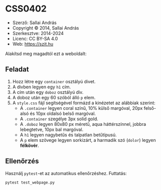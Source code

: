 # CSS0402

* Szerző: Sallai András
* Copyright © 2014, Sallai András
* Szerkesztve: 2014-2024
* Licenc: CC BY-SA 4.0
* Web: https://szit.hu

Alakítsd meg magadtól ezt a weboldalt:

## Feladat

1. Hozz létre egy `container` osztályú divet.
2. A divben legyen egy `h1` cím.
3. A cím után egy `doboz` osztályú div.
4. A doboz után egy 60 szóból álló `p` elem.
5. A `style.css` fájl segítségével formázd a kinézetet az alábbiak szerint:
   - A `.container` legyen coral színű, 10% külső margóval, 20px felső-alsó és 10px oldalsó belső margóval.
   - A `.container` szegélye 3px solid gold.
   - A `.doboz` legyen 80x80 px méretű, aqua háttérszínnel, jobbra lebegtetve, 10px bal margóval.
   - A `h1` legyen nagybetűs és talpatlan betűtípusú.
   - A `p` elem szövege legyen sorkizárt, a harmadik szó (`dolor`) legyen **félkövér**.

## Ellenőrzés
Használj `pytest`-et az automatikus ellenőrzéshez. Futtatás:
```sh
pytest test_webpage.py
